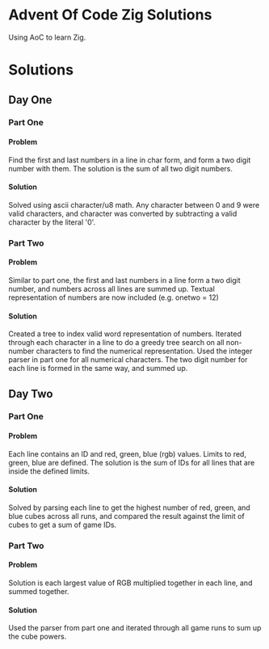 # Advent Of Code Zig Solutions 

Using AoC to learn Zig.

# Solutions

## Day One

### Part One

#### Problem

Find the first and last numbers in a line in char form, and form a two digit number with them. The solution is the sum of all two digit numbers.

#### Solution

Solved using ascii character/u8 math. Any character between 0 and 9 were valid characters, and character was converted by subtracting a valid character by the literal '0'.

### Part Two

#### Problem

Similar to part one, the first and last numbers in a line form a two digit number, and numbers across all lines are summed up. Textual representation of numbers are now included (e.g. onetwo = 12)

#### Solution

Created a tree to index valid word representation of numbers. Iterated through each character in a line to do a greedy tree search on all non-number characters to find the numerical representation. Used the integer parser in part one for all numerical characters. The two digit number for each line is formed in the same way, and summed up.

## Day Two

### Part One

#### Problem

Each line contains an ID and red, green, blue (rgb) values. Limits to red, green, blue are defined. The solution is the sum of IDs for all lines that are inside the defined limits.

#### Solution

Solved by parsing each line to get the highest number of red, green, and blue cubes across all runs, and compared the result against the limit of cubes to get a sum of game IDs.

### Part Two

#### Problem

Solution is each largest value of RGB multiplied together in each line, and summed together. 

#### Solution

Used the parser from part one and iterated through all game runs to sum up the cube powers.
